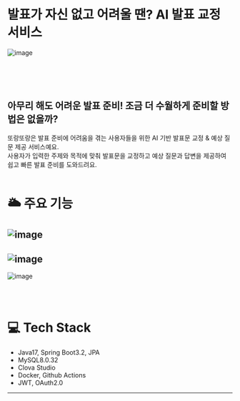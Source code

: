 # 발표가 자신 없고 어려울 땐? AI 발표 교정 서비스
![image](https://github.com/user-attachments/assets/4555544c-ab14-4063-aac3-db2bc18e78f2)

<br><br><br>

## 아무리 해도 어려운 발표 준비! 조금 더 수월하게 준비할 방법은 없을까?

또랑또랑은 발표 준비에 어려움을 겪는 사용자들을 위한 AI 기반 발표문 교정 & 예상 질문 제공 서비스예요.<br>
사용자가 입력한 주제와 목적에 맞춰 발표문을 교정하고 예상 질문과 답변을 제공하여 쉽고 빠른 발표 준비를 도와드려요.
<br><br>

# 🌥️ 주요 기능
![image](https://github.com/user-attachments/assets/310d51e1-15d9-4cfd-8fc8-00ca22eed79f)
---
![image](https://github.com/user-attachments/assets/f890462c-0f8b-4ee5-8d7b-380ecb569b61)
---
![image](https://github.com/user-attachments/assets/f2f56dbc-c431-46d4-9d2f-ffb38c849c3a)

<br><br>

# 💻 Tech Stack
- Java17, Spring Boot3.2, JPA <br>
- MySQL8.0.32 <br>
- Clova Studio <br>
- Docker, Github Actions <br>
- JWT, OAuth2.0 <br>
---
<br><br><br>
